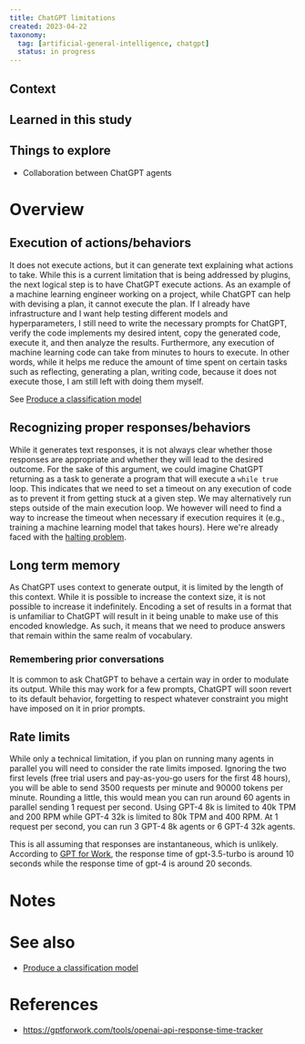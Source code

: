 ```yaml
---
title: ChatGPT limitations
created: 2023-04-22
taxonomy:
  tag: [artificial-general-intelligence, chatgpt]
  status: in progress
---
```


## Context

## Learned in this study

## Things to explore
* Collaboration between ChatGPT agents

# Overview
## Execution of actions/behaviors
It does not execute actions, but it can generate text explaining what actions to take. While this is a current limitation that is being addressed by plugins, the next logical step is to have ChatGPT execute actions. As an example of a machine learning engineer working on a project, while ChatGPT can help with devising a plan, it cannot execute the plan. If I already have infrastructure and I want help testing different models and hyperparameters, I still need to write the necessary prompts for ChatGPT, verify the code implements my desired intent, copy the generated code, execute it, and then analyze the results. Furthermore, any execution of machine learning code can take from minutes to hours to execute. In other words, while it helps me reduce the amount of time spent on certain tasks such as reflecting, generating a plan, writing code, because it does not execute those, I am still left with doing them myself.

See [Produce a classification model](../produce-a-classification-model/article.md)

## Recognizing proper responses/behaviors
While it generates text responses, it is not always clear whether those responses are appropriate and whether they will lead to the desired outcome. For the sake of this argument, we could imagine ChatGPT returning as a task to generate a program that will execute a `while true` loop. This indicates that we need to set a timeout on any execution of code as to prevent it from getting stuck at a given step. We may alternatively run steps outside of the main execution loop. We however will need to find a way to increase the timeout when necessary if execution requires it (e.g., training a machine learning model that takes hours). Here we're already faced with the [halting problem](https://en.wikipedia.org/wiki/Halting_problem).

## Long term memory
As ChatGPT uses context to generate output, it is limited by the length of this context. While it is possible to increase the context size, it is not possible to increase it indefinitely. Encoding a set of results in a format that is unfamiliar to ChatGPT will result in it being unable to make use of this encoded knowledge. As such, it means that we need to produce answers that remain within the same realm of vocabulary.

### Remembering prior conversations
It is common to ask ChatGPT to behave a certain way in order to modulate its output. While this may work for a few prompts, ChatGPT will soon revert to its default behavior, forgetting to respect whatever constraint you might have imposed on it in prior prompts.

## Rate limits
While only a technical limitation, if you plan on running many agents in parallel you will need to consider the rate limits imposed. Ignoring the two first levels (free trial users and pay-as-you-go users for the first 48 hours), you will be able to send 3500 requests per minute and 90000 tokens per minute. Rounding a little, this would mean you can run around 60 agents in parallel sending 1 request per second. Using GPT-4 8k is limited to 40k TPM and 200 RPM while GPT-4 32k is limited to 80k TPM and 400 RPM. At 1 request per second, you can run 3 GPT-4 8k agents or 6 GPT-4 32k agents.

This is all assuming that responses are instantaneous, which is unlikely. According to [GPT for Work](https://gptforwork.com/tools/openai-api-response-time-tracker), the response time of gpt-3.5-turbo is around 10 seconds while the response time of gpt-4 is around 20 seconds.



# Notes

# See also
* [Produce a classification model](../produce-a-classification-model/article.md)

# References
* https://gptforwork.com/tools/openai-api-response-time-tracker
